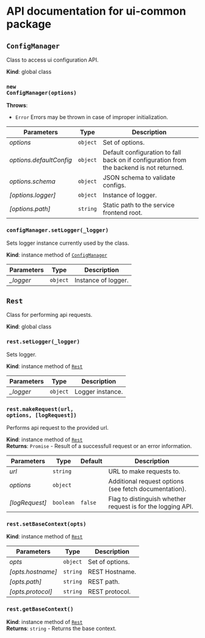# API documentation for ui-common package

<!-- markdownlint-disable MD013 MD033 MD036 MD051 -->

## <code>ConfigManager</code>

Class to access ui configuration API.

**Kind**: global class

### <code>new ConfigManager(options)</code>

**Throws**:

- <code>Error</code> Errors may be thrown in case of improper initialization.

| Parameters | Type | Description |
| --- | --- | --- |
| <var>options</var> | <code>object</code> | Set of options. |
| <var>options.defaultConfig</var> | <code>object</code> | Default configuration to fall back on if configuration from the backend is not returned. |
| <var>options.schema</var> | <code>object</code> | JSON schema to validate configs. |
| <var>[options.logger]</var> | <code>object</code> | Instance of logger. |
| <var>[options.path]</var> | <code>string</code> | Static path to the service frontend root. |

### <code>configManager.setLogger(_logger)</code>

Sets logger instance currently used by the class.

**Kind**: instance method of [`ConfigManager`](#ConfigManager)

| Parameters | Type | Description |
| --- | --- | --- |
| <var>_logger</var> | <code>object</code> | Instance of logger. |

## <code>Rest</code>

Class for performing api requests.

**Kind**: global class

### <code>rest.setLogger(_logger)</code>

Sets logger.

**Kind**: instance method of [`Rest`](#Rest)

| Parameters | Type | Description |
| --- | --- | --- |
| <var>_logger</var> | <code>object</code> | Logger instance. |

### <code>rest.makeRequest(url, options, [logRequest])</code>

Performs api request to the provided url.

**Kind**: instance method of [`Rest`](#Rest)\
**Returns**: <code>Promise</code> - Result of a successfull request or an error information.

| Parameters | Type | Default | Description |
| --- | --- | --- | --- |
| <var>url</var> | <code>string</code> |  | URL to make requests to. |
| <var>options</var> | <code>object</code> |  | Additional request options (see fetch documentation). |
| <var>[logRequest]</var> | <code>boolean</code> | `false` | Flag to distinguish whether request is for the logging API. |

### <code>rest.setBaseContext(opts)</code>

**Kind**: instance method of [`Rest`](#Rest)

| Parameters | Type | Description |
| --- | --- | --- |
| <var>opts</var> | <code>object</code> | Set of options. |
| <var>[opts.hostname]</var> | <code>string</code> | REST Hostname. |
| <var>[opts.path]</var> | <code>string</code> | REST path. |
| <var>[opts.protocol]</var> | <code>string</code> | REST protocol. |

### <code>rest.getBaseContext()</code>

**Kind**: instance method of [`Rest`](#Rest)\
**Returns**: <code>string</code> - Returns the base context.
